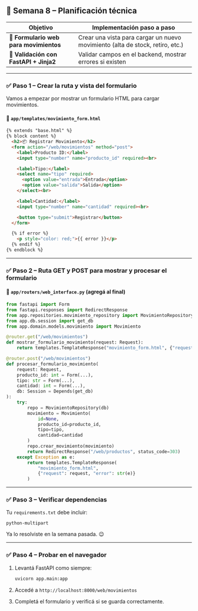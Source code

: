 ## 📅 **Semana 8 – Planificación técnica**

| Objetivo                               | Implementación paso a paso                                                    |
| -------------------------------------- | ----------------------------------------------------------------------------- |
| 💾 **Formulario web para movimientos** | Crear una vista para cargar un nuevo movimiento (alta de stock, retiro, etc.) |
| 🧪 **Validación con FastAPI + Jinja2** | Validar campos en el backend, mostrar errores si existen                      |

---

### ✅ Paso 1 – Crear la ruta y vista del formulario

Vamos a empezar por mostrar un formulario HTML para cargar movimientos.

#### 📁 `app/templates/movimiento_form.html`

```html
{% extends "base.html" %}
{% block content %}
  <h2>📦 Registrar Movimiento</h2>
  <form action="/web/movimientos" method="post">
    <label>Producto ID:</label>
    <input type="number" name="producto_id" required><br>

    <label>Tipo:</label>
    <select name="tipo" required>
      <option value="entrada">Entrada</option>
      <option value="salida">Salida</option>
    </select><br>

    <label>Cantidad:</label>
    <input type="number" name="cantidad" required><br>

    <button type="submit">Registrar</button>
  </form>

  {% if error %}
    <p style="color: red;">{{ error }}</p>
  {% endif %}
{% endblock %}
```

---

### ✅ Paso 2 – Ruta GET y POST para mostrar y procesar el formulario

#### 📁 `app/routers/web_interface.py` (agregá al final)

```python
from fastapi import Form
from fastapi.responses import RedirectResponse
from app.repositories.movimiento_repository import MovimientoRepository
from app.db.session import get_db
from app.domain.models.movimiento import Movimiento

@router.get("/web/movimientos")
def mostrar_formulario_movimiento(request: Request):
    return templates.TemplateResponse("movimiento_form.html", {"request": request})

@router.post("/web/movimientos")
def procesar_formulario_movimiento(
    request: Request,
    producto_id: int = Form(...),
    tipo: str = Form(...),
    cantidad: int = Form(...),
    db: Session = Depends(get_db)
):
    try:
        repo = MovimientoRepository(db)
        movimiento = Movimiento(
            id=None,
            producto_id=producto_id,
            tipo=tipo,
            cantidad=cantidad
        )
        repo.crear_movimiento(movimiento)
        return RedirectResponse("/web/productos", status_code=303)
    except Exception as e:
        return templates.TemplateResponse(
            "movimiento_form.html",
            {"request": request, "error": str(e)}
        )
```

---

### ✅ Paso 3 – Verificar dependencias

Tu `requirements.txt` debe incluir:

```
python-multipart
```

Ya lo resolviste en la semana pasada. 😉

---

### ✅ Paso 4 – Probar en el navegador

1. Levantá FastAPI como siempre:

   ```bash
   uvicorn app.main:app
   ```

2. Accedé a `http://localhost:8000/web/movimientos`

3. Completá el formulario y verificá si se guarda correctamente.

<!--stackedit_data:
eyJoaXN0b3J5IjpbLTMxNzkzMTY3M119
-->